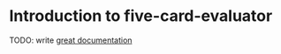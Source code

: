 # Introduction to five-card-evaluator

TODO: write [great documentation](http://jacobian.org/writing/great-documentation/what-to-write/)
